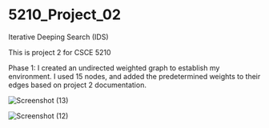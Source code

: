 # 5210_Project_02
Iterative Deeping Search (IDS)

This is project 2 for CSCE 5210

Phase 1: 
I created an undirected weighted graph to establish my environment. I used 15 nodes, and 
added the predetermined weights to their edges based on project 2 documentation. 

![Screenshot (13)](https://user-images.githubusercontent.com/56514179/135544796-06c6b126-7fba-4270-a7d7-ec216463e6d5.png)

![Screenshot (12)](https://user-images.githubusercontent.com/56514179/135544822-b89870de-88bd-442f-bfe0-3e3e88a34f0b.png)
